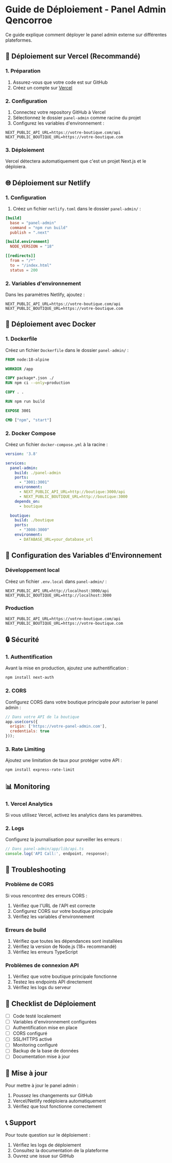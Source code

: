 # Guide de Déploiement - Panel Admin Qencorroe

Ce guide explique comment déployer le panel admin externe sur différentes plateformes.

## 🚀 Déploiement sur Vercel (Recommandé)

### 1. Préparation

1. Assurez-vous que votre code est sur GitHub
2. Créez un compte sur [Vercel](https://vercel.com)

### 2. Configuration

1. Connectez votre repository GitHub à Vercel
2. Sélectionnez le dossier `panel-admin` comme racine du projet
3. Configurez les variables d'environnement :

```env
NEXT_PUBLIC_API_URL=https://votre-boutique.com/api
NEXT_PUBLIC_BOUTIQUE_URL=https://votre-boutique.com
```

### 3. Déploiement

Vercel détectera automatiquement que c'est un projet Next.js et le déploiera.

## 🌐 Déploiement sur Netlify

### 1. Configuration

1. Créez un fichier `netlify.toml` dans le dossier `panel-admin/` :

```toml
[build]
  base = "panel-admin"
  command = "npm run build"
  publish = ".next"

[build.environment]
  NODE_VERSION = "18"

[[redirects]]
  from = "/*"
  to = "/index.html"
  status = 200
```

### 2. Variables d'environnement

Dans les paramètres Netlify, ajoutez :

```env
NEXT_PUBLIC_API_URL=https://votre-boutique.com/api
NEXT_PUBLIC_BOUTIQUE_URL=https://votre-boutique.com
```

## 🐳 Déploiement avec Docker

### 1. Dockerfile

Créez un fichier `Dockerfile` dans le dossier `panel-admin/` :

```dockerfile
FROM node:18-alpine

WORKDIR /app

COPY package*.json ./
RUN npm ci --only=production

COPY . .

RUN npm run build

EXPOSE 3001

CMD ["npm", "start"]
```

### 2. Docker Compose

Créez un fichier `docker-compose.yml` à la racine :

```yaml
version: '3.8'

services:
  panel-admin:
    build: ./panel-admin
    ports:
      - "3001:3001"
    environment:
      - NEXT_PUBLIC_API_URL=http://boutique:3000/api
      - NEXT_PUBLIC_BOUTIQUE_URL=http://boutique:3000
    depends_on:
      - boutique

  boutique:
    build: ./boutique
    ports:
      - "3000:3000"
    environment:
      - DATABASE_URL=your_database_url
```

## 🔧 Configuration des Variables d'Environnement

### Développement local

Créez un fichier `.env.local` dans `panel-admin/` :

```env
NEXT_PUBLIC_API_URL=http://localhost:3000/api
NEXT_PUBLIC_BOUTIQUE_URL=http://localhost:3000
```

### Production

```env
NEXT_PUBLIC_API_URL=https://votre-boutique.com/api
NEXT_PUBLIC_BOUTIQUE_URL=https://votre-boutique.com
```

## 🔒 Sécurité

### 1. Authentification

Avant la mise en production, ajoutez une authentification :

```bash
npm install next-auth
```

### 2. CORS

Configurez CORS dans votre boutique principale pour autoriser le panel admin :

```javascript
// Dans votre API de la boutique
app.use(cors({
  origin: ['https://votre-panel-admin.com'],
  credentials: true
}));
```

### 3. Rate Limiting

Ajoutez une limitation de taux pour protéger votre API :

```bash
npm install express-rate-limit
```

## 📊 Monitoring

### 1. Vercel Analytics

Si vous utilisez Vercel, activez les analytics dans les paramètres.

### 2. Logs

Configurez la journalisation pour surveiller les erreurs :

```javascript
// Dans panel-admin/app/lib/api.ts
console.log('API Call:', endpoint, response);
```

## 🚨 Troubleshooting

### Problème de CORS

Si vous rencontrez des erreurs CORS :

1. Vérifiez que l'URL de l'API est correcte
2. Configurez CORS sur votre boutique principale
3. Vérifiez les variables d'environnement

### Erreurs de build

1. Vérifiez que toutes les dépendances sont installées
2. Vérifiez la version de Node.js (18+ recommandé)
3. Vérifiez les erreurs TypeScript

### Problèmes de connexion API

1. Vérifiez que votre boutique principale fonctionne
2. Testez les endpoints API directement
3. Vérifiez les logs du serveur

## 📝 Checklist de Déploiement

- [ ] Code testé localement
- [ ] Variables d'environnement configurées
- [ ] Authentification mise en place
- [ ] CORS configuré
- [ ] SSL/HTTPS activé
- [ ] Monitoring configuré
- [ ] Backup de la base de données
- [ ] Documentation mise à jour

## 🔄 Mise à jour

Pour mettre à jour le panel admin :

1. Poussez les changements sur GitHub
2. Vercel/Netlify redéploiera automatiquement
3. Vérifiez que tout fonctionne correctement

## 📞 Support

Pour toute question sur le déploiement :

1. Vérifiez les logs de déploiement
2. Consultez la documentation de la plateforme
3. Ouvrez une issue sur GitHub